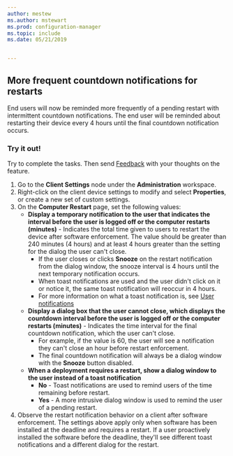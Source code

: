 ```yaml
---
author: mestew
ms.author: mstewart
ms.prod: configuration-manager
ms.topic: include
ms.date: 05/21/2019


---
```


## <a name="bkmk_restart"></a> More frequent countdown notifications for restarts
<!--3976435-->
End users will now be reminded more frequently of a pending restart with intermittent countdown notifications. The end user will be reminded about restarting their device every 4 hours until the final countdown notification occurs.

### Try it out!

Try to complete the tasks. Then send [Feedback](../../../../understand/product-feedback.md) with your thoughts on the feature.

1. Go to the **Client Settings** node under the **Administration** workspace.
2. Right-click on the client device settings to modify and select **Properties**, or create a new set of custom settings.
3. On the **Computer Restart** page, set the following values:
   - **Display a temporary notification to the user that indicates the interval before the user is logged off or the computer restarts (minutes)** - Indicates the total time given to users to restart the device after software enforcement. The value should be greater than 240 minutes (4 hours) and at least 4 hours greater than the setting for the dialog the user can't close.
      - If the user closes or clicks **Snooze** on the restart notification from the dialog window, the snooze interval is 4 hours until the next temporary notification occurs.
      - When toast notifications are used and the user didn't click on it or notice it, the same toast notification will reoccur in 4 hours. 
      - For more information on what a toast notification is, see [User notifications](../../../../../apps/plan-design/user-notifications.md#replace-toast-notifications-with-dialog-window)
   - **Display a dialog box that the user cannot close, which displays the countdown interval before the user is logged off or the computer restarts (minutes)** - Indicates the time interval for the final countdown notification, which the user can't close. 
      - For example, if the value is  60, the user will see a notification they can't close an hour before restart enforcement. 
      - The final countdown notification will always be a dialog window with the **Snooze** button disabled.
   - **When a deployment requires a restart, show a dialog window to the user instead of a toast notification** 
      - **No** - Toast notifications are used to remind users of the time remaining before restart.
      -  **Yes** - A more intrusive dialog window is used to remind the user of a pending restart.
4. Observe the restart notification behavior on a client after software enforcement. The settings above apply only when software has been installed at the deadline and requires a restart. If a user proactively installed the software before the deadline, they'll see different toast notifications and a different dialog for the restart.
